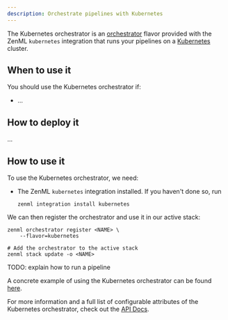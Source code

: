 ```yaml
---
description: Orchestrate pipelines with Kubernetes
---
```


The Kubernetes orchestrator is an [orchestrator](./overview.md) flavor provided with
the ZenML `kubernetes` integration that runs your pipelines on a 
[Kubernetes](https://kubernetes.io/) cluster.

## When to use it

You should use the Kubernetes orchestrator if:
* ...

## How to deploy it

...

## How to use it

To use the Kubernetes orchestrator, we need:
* The ZenML `kubernetes` integration installed. If you haven't done so, run 
    ```shell
    zenml integration install kubernetes
    ```

We can then register the orchestrator and use it in our active stack:
```shell
zenml orchestrator register <NAME> \
    --flavor=kubernetes

# Add the orchestrator to the active stack
zenml stack update -o <NAME>
```

TODO: explain how to run a pipeline

A concrete example of using the Kubernetes orchestrator can be found 
[here](https://github.com/zenml-io/zenml/tree/main/examples/kubernetes_orchestration).

For more information and a full list of configurable attributes of the Kubernetes orchestrator, check out the 
[API Docs](https://apidocs.zenml.io/latest/api_docs/integrations/#zenml.integrations.kubernetes.orchestrators.kubernetes_orchestrator.KubernetesOrchestrator).